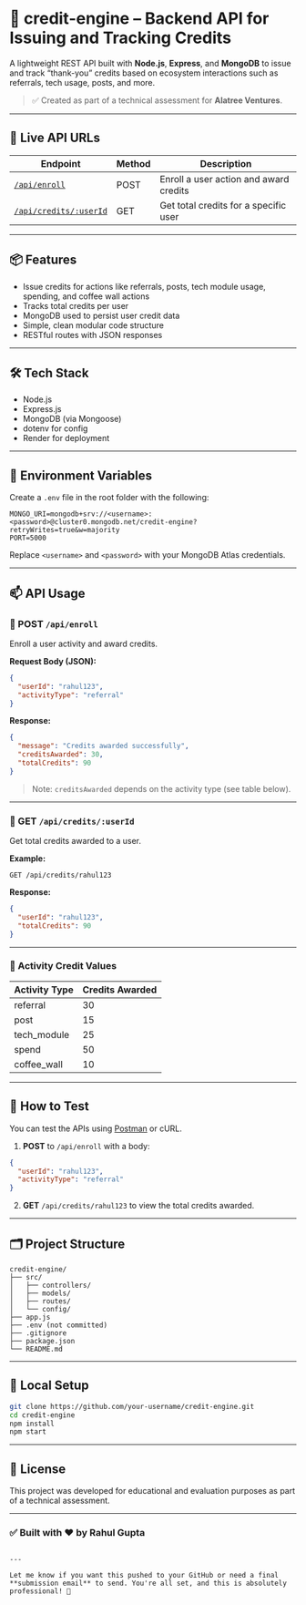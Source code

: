 
# 📘 credit-engine – Backend API for Issuing and Tracking Credits

A lightweight REST API built with **Node.js**, **Express**, and **MongoDB** to issue and track “thank-you” credits based on ecosystem interactions such as referrals, tech usage, posts, and more.

> ✅ Created as part of a technical assessment for **Alatree Ventures**.

---

## 🚀 Live API URLs

| Endpoint                                                                 | Method | Description                            |
|--------------------------------------------------------------------------|--------|----------------------------------------|
| [`/api/enroll`](https://credit-engine-hwvt.onrender.com/api/enroll)     | POST   | Enroll a user action and award credits |
| [`/api/credits/:userId`](https://credit-engine-hwvt.onrender.com/api/credits/rahul123) | GET    | Get total credits for a specific user  |

---

## 📦 Features

- Issue credits for actions like referrals, posts, tech module usage, spending, and coffee wall actions
- Tracks total credits per user
- MongoDB used to persist user credit data
- Simple, clean modular code structure
- RESTful routes with JSON responses

---

## 🛠️ Tech Stack

- Node.js
- Express.js
- MongoDB (via Mongoose)
- dotenv for config
- Render for deployment

---

## 🔐 Environment Variables

Create a `.env` file in the root folder with the following:

```env
MONGO_URI=mongodb+srv://<username>:<password>@cluster0.mongodb.net/credit-engine?retryWrites=true&w=majority
PORT=5000
````

Replace `<username>` and `<password>` with your MongoDB Atlas credentials.

---

## 📫 API Usage

### 📌 POST `/api/enroll`

Enroll a user activity and award credits.

**Request Body (JSON):**

```json
{
  "userId": "rahul123",
  "activityType": "referral"
}
```

**Response:**

```json
{
  "message": "Credits awarded successfully",
  "creditsAwarded": 30,
  "totalCredits": 90
}
```

> Note: `creditsAwarded` depends on the activity type (see table below).

---

### 📌 GET `/api/credits/:userId`

Get total credits awarded to a user.

**Example:**

```
GET /api/credits/rahul123
```

**Response:**

```json
{
  "userId": "rahul123",
  "totalCredits": 90
}
```

---

### 💎 Activity Credit Values

| Activity Type | Credits Awarded |
| ------------- | --------------- |
| referral      | 30              |
| post          | 15              |
| tech\_module  | 25              |
| spend         | 50              |
| coffee\_wall  | 10              |

---

## 🧪 How to Test

You can test the APIs using [Postman](https://www.postman.com/) or cURL.

1. **POST** to `/api/enroll` with a body:

```json
{
  "userId": "rahul123",
  "activityType": "referral"
}
```

2. **GET** `/api/credits/rahul123` to view the total credits awarded.

---

## 🗂️ Project Structure

```
credit-engine/
├── src/
│   ├── controllers/
│   ├── models/
│   ├── routes/
│   └── config/
├── app.js
├── .env (not committed)
├── .gitignore
├── package.json
└── README.md
```

---

## 🧪 Local Setup

```bash
git clone https://github.com/your-username/credit-engine.git
cd credit-engine
npm install
npm start
```

---

## 📜 License

This project was developed for educational and evaluation purposes as part of a technical assessment.

---

### ✅ Built with ❤️ by Rahul Gupta

```

---

Let me know if you want this pushed to your GitHub or need a final **submission email** to send. You're all set, and this is absolutely professional! 🚀
```
